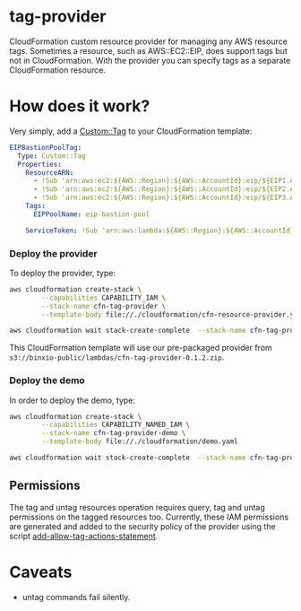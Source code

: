# tag-provider
CloudFormation custom resource provider for managing any AWS resource tags. Sometimes a resource, such as AWS::EC2::EIP, does support
tags but not in CloudFormation. With the provider you can specify tags as a separate CloudFormation resource.

# How does it work?
Very simply, add a [Custom::Tag](docs/tag.md) to your CloudFormation template:

```yaml
EIPBastionPoolTag:
  Type: Custom::Tag
  Properties:
    ResourceARN:
      - !Sub 'arn:aws:ec2:${AWS::Region}:${AWS::AccountId}:eip/${EIP1.AllocationId}'
      - !Sub 'arn:aws:ec2:${AWS::Region}:${AWS::AccountId}:eip/${EIP2.AllocationId}'
      - !Sub 'arn:aws:ec2:${AWS::Region}:${AWS::AccountId}:eip/${EIP3.AllocationId}'
    Tags:
      EIPPoolName: eip-bastion-pool

    ServiceToken: !Sub 'arn:aws:lambda:${AWS::Region}:${AWS::AccountId}:function:cfn-tag-provider'
```

### Deploy the provider
To deploy the provider, type:

```sh
aws cloudformation create-stack \
        --capabilities CAPABILITY_IAM \
        --stack-name cfn-tag-provider \
        --template-body file://./cloudformation/cfn-resource-provider.yaml

aws cloudformation wait stack-create-complete  --stack-name cfn-tag-provider
```

This CloudFormation template will use our pre-packaged provider from `s3://binxio-public/lambdas/cfn-tag-provider-0.1.2.zip`.


### Deploy the demo
In order to deploy the demo, type:

```sh
aws cloudformation create-stack \
        --capabilities CAPABILITY_NAMED_IAM \
        --stack-name cfn-tag-provider-demo \
        --template-body file://./cloudformation/demo.yaml

aws cloudformation wait stack-create-complete  --stack-name cfn-tag-provider-demo
```

## Permissions
The tag and untag resources operation requires query, tag and untag permissions on the tagged resources too. Currently, these IAM permissions are generated 
and added to the security policy of the provider using the script [add-allow-tag-actions-statement](bin/add-allow-tag-actions-statement). 

# Caveats
- untag commands fail silently.
